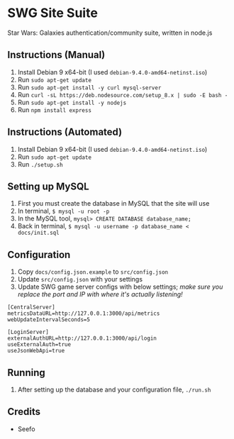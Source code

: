 # SWG Site Suite
Star Wars: Galaxies authentication/community suite, written in node.js

## Instructions (Manual)
1. Install Debian 9 x64-bit (I used `debian-9.4.0-amd64-netinst.iso`)
2. Run `sudo apt-get update`
3. Run `sudo apt-get install -y curl mysql-server`
4. Run `curl -sL https://deb.nodesource.com/setup_8.x | sudo -E bash -`
5. Run `sudo apt-get install -y nodejs`
6. Run `npm install express`
 
## Instructions (Automated)
1. Install Debian 9 x64-bit (I used `debian-9.4.0-amd64-netinst.iso`)
2. Run `sudo apt-get update`
3. Run `./setup.sh`

## Setting up MySQL
1. First you must create the database in MySQL that the site will use 
2. In terminal, `$ mysql -u root -p` 
3. In the MySQL tool, `mysql> CREATE DATABASE database_name;`
4. Back in terminal, `$ mysql -u username -p database_name < docs/init.sql`

## Configuration
1. Copy `docs/config.json.example` to `src/config.json`
2. Update `src/config.json` with your settings
3. Update SWG game server configs with below settings; *make sure you replace 
   the port and IP with where it's actually listening!*
```
[CentralServer]
metricsDataURL=http://127.0.0.1:3000/api/metrics
webUpdateIntervalSeconds=5

[LoginServer]
externalAuthURL=http://127.0.0.1:3000/api/login
useExternalAuth=true
useJsonWebApi=true
```

## Running
1. After setting up the database and your configuration file, `./run.sh`

## Credits
* Seefo